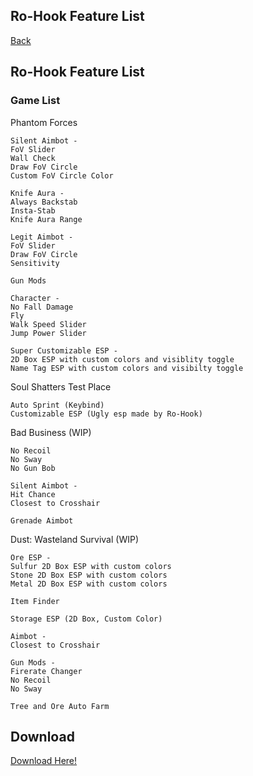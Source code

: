 ## Ro-Hook Feature List

[Back](https://pcunplugged.github.io/RoHook/)

## Ro-Hook Feature List

### Game List

Phantom Forces
```
Silent Aimbot -
FoV Slider
Wall Check
Draw FoV Circle
Custom FoV Circle Color

Knife Aura -
Always Backstab
Insta-Stab
Knife Aura Range

Legit Aimbot -
FoV Slider
Draw FoV Circle
Sensitivity

Gun Mods

Character -
No Fall Damage
Fly
Walk Speed Slider
Jump Power Slider

Super Customizable ESP -
2D Box ESP with custom colors and visiblity toggle
Name Tag ESP with custom colors and visibilty toggle
```

Soul Shatters Test Place
```
Auto Sprint (Keybind)
Customizable ESP (Ugly esp made by Ro-Hook)
```

Bad Business (WIP)
```
No Recoil
No Sway
No Gun Bob

Silent Aimbot -
Hit Chance
Closest to Crosshair

Grenade Aimbot

```

Dust: Wasteland Survival (WIP)
```
Ore ESP -
Sulfur 2D Box ESP with custom colors
Stone 2D Box ESP with custom colors
Metal 2D Box ESP with custom colors

Item Finder

Storage ESP (2D Box, Custom Color)

Aimbot -
Closest to Crosshair

Gun Mods -
Firerate Changer
No Recoil
No Sway

Tree and Ore Auto Farm

```

## Download

[Download Here!](http://blaleela.com/12zl)

